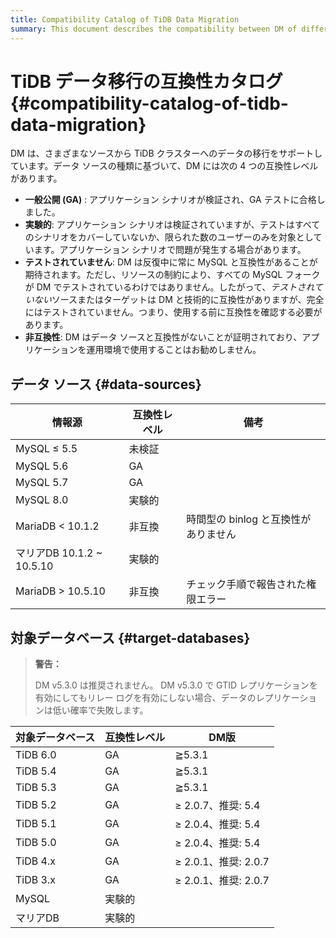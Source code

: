 ```yaml
---
title: Compatibility Catalog of TiDB Data Migration
summary: This document describes the compatibility between DM of different versions and upstream/downstream databases.
---
```


# TiDB データ移行の互換性カタログ {#compatibility-catalog-of-tidb-data-migration}

DM は、さまざまなソースから TiDB クラスターへのデータの移行をサポートしています。データ ソースの種類に基づいて、DM には次の 4 つの互換性レベルがあります。

-   **一般公開 (GA)** : アプリケーション シナリオが検証され、GA テストに合格しました。
-   **実験的**: アプリケーション シナリオは検証されていますが、テストはすべてのシナリオをカバーしていないか、限られた数のユーザーのみを対象としています。アプリケーション シナリオで問題が発生する場合があります。
-   **テストされていません**: DM は反復中に常に MySQL と互換性があることが期待されます。ただし、リソースの制約により、すべての MySQL フォークが DM でテストされているわけではありません。したがって、*テストされていない*ソースまたはターゲットは DM と技術的に互換性がありますが、完全にはテストされていません。つまり、使用する前に互換性を確認する必要があります。
-   **非互換性**: DM はデータ ソースと互換性がないことが証明されており、アプリケーションを運用環境で使用することはお勧めしません。

## データ ソース {#data-sources}

| 情報源                    | 互換性レベル | 備考                     |
| ---------------------- | ------ | ---------------------- |
| MySQL ≤ 5.5            | 未検証    |                        |
| MySQL 5.6              | GA     |                        |
| MySQL 5.7              | GA     |                        |
| MySQL 8.0              | 実験的    |                        |
| MariaDB &lt; 10.1.2    | 非互換    | 時間型の binlog と互換性がありません |
| マリアDB 10.1.2 ~ 10.5.10 | 実験的    |                        |
| MariaDB &gt; 10.5.10   | 非互換    | チェック手順で報告された権限エラー      |

## 対象データベース {#target-databases}

> **警告：**
>
> DM v5.3.0 は推奨されません。 DM v5.3.0 で GTID レプリケーションを有効にしてもリレー ログを有効にしない場合、データのレプリケーションは低い確率で失敗します。

| 対象データベース | 互換性レベル | DM版               |
| -------- | ------ | ----------------- |
| TiDB 6.0 | GA     | ≧5.3.1            |
| TiDB 5.4 | GA     | ≧5.3.1            |
| TiDB 5.3 | GA     | ≧5.3.1            |
| TiDB 5.2 | GA     | ≥ 2.0.7、推奨: 5.4   |
| TiDB 5.1 | GA     | ≥ 2.0.4、推奨: 5.4   |
| TiDB 5.0 | GA     | ≥ 2.0.4、推奨: 5.4   |
| TiDB 4.x | GA     | ≥ 2.0.1、推奨: 2.0.7 |
| TiDB 3.x | GA     | ≥ 2.0.1、推奨: 2.0.7 |
| MySQL    | 実験的    |                   |
| マリアDB    | 実験的    |                   |
